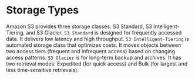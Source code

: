 # Storage Types

Amazon S3 provides three storage classes: S3 Standard, S3 Intelligent-Tiering, and S3 Glacier. `S3 Standard` is designed for frequently accessed data. It delivers low latency and high throughput. `S3 Intelligent-Tiering` is automated storage class that optimizes costs. It moves objects between two access tiers (frequent and infrequent access) based on changing access patterns. `S3 Glacier` is for long-term backup and archives. It has two retrieval modes: Expedited (for quick access) and Bulk (for largest and less time-sensitive retrievals).